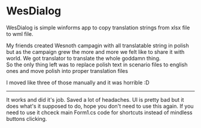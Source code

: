 # WesDialog

<p>WesDialog is simple winforms app to copy translation strings from xlsx file to wml file.<p/>
<p>My friends created Wesnoth campagin with all translatable string in polish but as the campaign grew the more and more we felt like to share it with world. We got translator to translate the whole goddamn thing. 
<br>So the only thing left was to replace polish text in scenario files to english ones and move polish into proper translation files</p>
<p>I moved like three of those manually and it was horrible :D</p>
<hr>
<p>It works and did it's job. Saved a lot of headaches. UI is pretty bad but it does what's it supposed to do, hope you don't need to use this again. If you need to use it chceck main Form1.cs code for shortcuts instead of mindless buttons clicking.</p>
